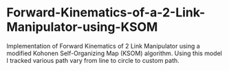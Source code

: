 # Forward-Kinematics-of-a-2-Link-Manipulator-using-KSOM
Implementation of Forward Kinematics of 2 Link Manipulator using a modified Kohonen Self-Organizing Map (KSOM) algorithm. Using this model I tracked various path vary from line to circle to custom path.
